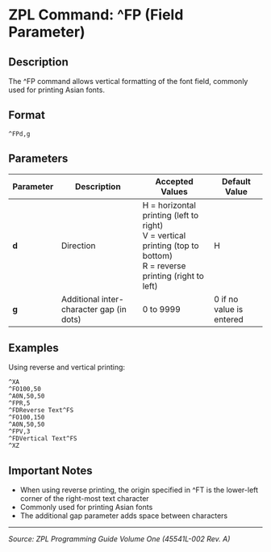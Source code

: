 # ZPL Command: ^FP (Field Parameter)

## Description
The ^FP command allows vertical formatting of the font field, commonly used for printing Asian fonts.

## Format
```
^FPd,g
```

## Parameters
| Parameter | Description | Accepted Values | Default Value |
|-----------|-------------|----------------|---------------|
| **d** | Direction | H = horizontal printing (left to right)<br>V = vertical printing (top to bottom)<br>R = reverse printing (right to left) | H |
| **g** | Additional inter-character gap (in dots) | 0 to 9999 | 0 if no value is entered |

## Examples
Using reverse and vertical printing:
```zpl
^XA
^FO100,50
^A0N,50,50
^FPR,5
^FDReverse Text^FS
^FO100,150
^A0N,50,50
^FPV,3
^FDVertical Text^FS
^XZ
```

## Important Notes
- When using reverse printing, the origin specified in ^FT is the lower-left corner of the right-most text character
- Commonly used for printing Asian fonts
- The additional gap parameter adds space between characters

---
*Source: ZPL Programming Guide Volume One (45541L-002 Rev. A)*